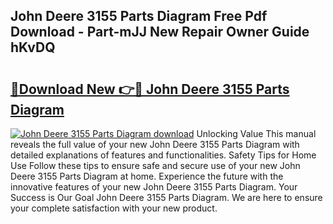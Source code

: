 ## John Deere 3155 Parts Diagram Free Pdf Download - Part-mJJ New Repair Owner Guide hKvDQ

# <h2><a href="http://dfqhlzk.blite.top/?on=John+Deere+3155+Parts+Diagram">🔗Download New 👉🔴 John Deere 3155 Parts Diagram</a></h2>

[![John Deere 3155 Parts Diagram download](https://i.imgur.com/lujVjoI.png)](http://dfqhlzk.blite.top/?on=John+Deere+3155+Parts+Diagram)
Unlocking Value This manual reveals the full value of your new John Deere 3155 Parts Diagram with detailed explanations of features and functionalities. Safety Tips for Home Use Follow these tips to ensure safe and secure use of your new John Deere 3155 Parts Diagram at home. Experience the future with the innovative features of your new John Deere 3155 Parts Diagram. Your Success is Our Goal John Deere 3155 Parts Diagram. We are here to ensure your complete satisfaction with your new product.
